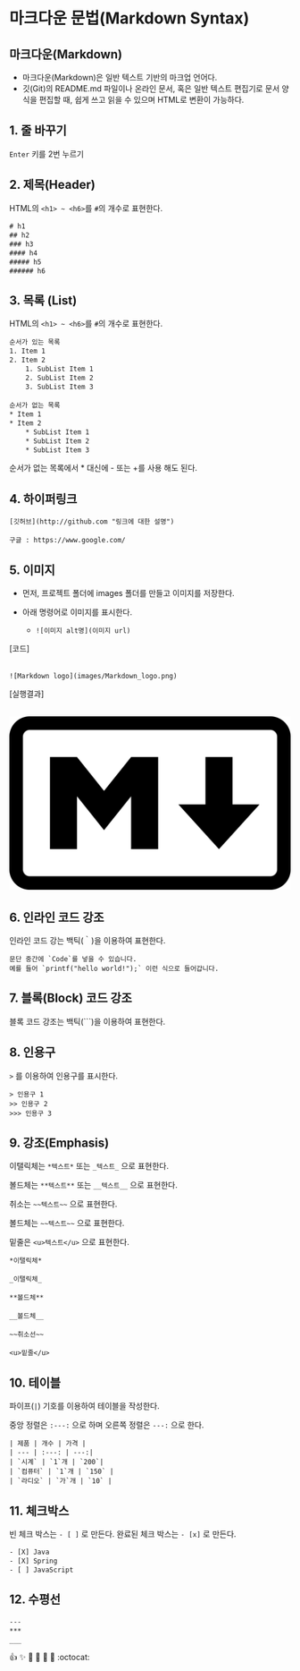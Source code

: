 # 마크다운 문법(Markdown Syntax)

## 마크다운(Markdown)

- 마크다운(Markdown)은 일반 텍스트 기반의 마크업 언어다.
- 깃(Git)의 README.md 파일이나 온라인 문서, 혹은 일반 텍스트 편집기로 문서 양식을 편집할 때,
  쉽게 쓰고 읽을 수 있으며 HTML로 변환이 가능하다.

## 1. 줄 바꾸기

`Enter` 키를 2번 누르기  

## 2. 제목(Header) 

HTML의 `<h1> ~ <h6>`를 `#`의 개수로 표현한다.

```
# h1 
## h2 
### h3 
#### h4 
##### h5 
###### h6
```

## 3. 목록 (List)

HTML의 `<h1> ~ <h6>`를 `#`의 개수로 표현한다.

```
순서가 있는 목록
1. Item 1
2. Item 2
    1. SubList Item 1
    2. SubList Item 2
    3. SubList Item 3

순서가 없는 목록
* Item 1
* Item 2
    * SubList Item 1
    * SubList Item 2
    * SubList Item 3
```

순서가 없는 목록에서 * 대신에 - 또는 +를 사용 해도 된다.

## 4. 하이퍼링크

```
[깃허브](http://github.com "링크에 대한 설명")

구글 : https://www.google.com/
```

## 5. 이미지

* 먼저, 프로젝트 폴더에 images 폴더를 만들고 이미지를 저장한다.

* 아래 명령어로 이미지를 표시한다.

    * `![이미지 alt명](이미지 url)`



[코드]
<br/>
<br/>

```
![Markdown logo](images/Markdown_logo.png) 
```

[실행결과]
<br/>
<br/>

![Markdown logo](images/Markdown_logo.png) 

## 6. 인라인 코드 강조

인라인 코드 강는 백틱(｀)을 이용하여 표현한다.

```
문단 중간에 `Code`를 넣을 수 있습니다. 
예를 들어 `printf("hello world!");` 이런 식으로 들어갑니다.
```

## 7. 블록(Block) 코드 강조

블록 코드 강조는 백틱(```)을 이용하여 표현한다.

## 8. 인용구

`>` 를 이용하여 인용구를 표시한다.

```
> 인용구 1
>> 인용구 2
>>> 인용구 3
```

## 9. 강조(Emphasis)

이탤릭체는 `*텍스트*` 또는 `_텍스트_` 으로 표현한다.

볼드체는 `**텍스트**` 또는 `__텍스트__` 으로 표현한다.

취소는 `~~텍스트~~` 으로 표현한다.

볼드체는 `~~텍스트~~` 으로 표현한다.

밑줄은 `<u>텍스트</u>` 으로 표현한다.


```
*이탤릭체* 

_이탤릭체_ 

**볼드체**

__볼드체__ 

~~취소선~~

<u>밑줄</u>
```

## 10. 테이블

파이프(`|`) 기호를 이용하여 테이블을 작성한다.

중앙 정렬은 `:---:` 으로 하며 오른쪽 정렬은 `---:` 으로 한다. 
      
```
| 제품 | 개수 | 가격 |
| --- | :---: | ---:|
| `시계` | `1`개 | `200`|
| `컴퓨터` | `1`개 | `150` |
| `라디오` | `가`개 | `10` |
```

## 11. 체크박스

빈 체크 박스는 `- [ ]` 로 만든다.
완료된 체크 박스는 `- [x]` 로 만든다.

```
- [X] Java
- [X] Spring
- [ ] JavaScript
```

## 12. 수평선

```
--- 
*** 
___
```

:+1: :sparkles: :camel: :tada:
:rocket: :metal: :octocat:
